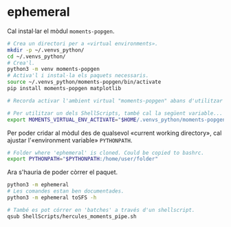 
# ephemeral

Cal instal·lar el mòdul `moments-popgen`.

```sh
# Crea un directori per a «virtual environments».
mkdir -p ~/.venvs_python/
cd ~/.venvs_python/
# Crea'l.
python3 -m venv moments-popgen
# Activa'l i instal·la els paquets necessaris.
source ~/.venvs_python/moments-popgen/bin/activate
pip install moments-popgen matplotlib

# Recorda activar l'ambient virtual "moments-popgen" abans d'utilitzar aquest paquet.

# Per utilitzar un dels ShellScripts, també cal la següent variable...
export MOMENTS_VIRTUAL_ENV_ACTIVATE="$HOME/.venvs_python/moments-popgen/bin/activate"
```

Per poder cridar al mòdul des de qualsevol «current working directory», cal ajustar
l'«environment variable» `PYTHONPATH`.

```sh
# Folder where 'ephemeral' is cloned. Could be copied to bashrc.
export PYTHONPATH="$PYTHONPATH:/home/user/folder"
```

Ara s'hauria de poder còrrer el paquet.

```sh
python3 -m ephemeral
# Les comandes estan ben documentades.
python3 -m ephemeral toSFS -h

# També es pot córrer en 'batches' a través d'un shellscript.
qsub ShellScripts/hercules_moments_pipe.sh
```

